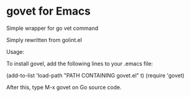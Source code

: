 govet for Emacs
===============

Simple wrapper for go vet command

Simply rewritten from golint.el

Usage:

To install govel, add the following lines to your .emacs file:

(add-to-list 'load-path "PATH CONTAINING govet.el" t)
(require 'govet)

After this, type M-x govet on Go source code.
